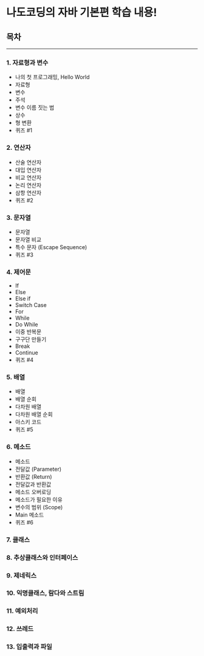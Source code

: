 # 나도코딩의 자바 기본편 학습 내용!

## 목차
- - - 
### 1. 자료형과 변수
* 나의 첫 프로그래밍, Hello World
* 자료형 
* 변수
* 주석 
* 변수 이름 짓는 법 
* 상수 
* 형 변환
* 퀴즈 #1
### 2. 연산자
* 산술 연산자
* 대입 연산자
* 비교 연산자
* 논리 연산자
* 삼항 연산자
* 퀴즈 #2
### 3. 문자열
* 문자열
* 문자열 비교
* 특수 문자 (Escape Sequence)
* 퀴즈 #3
### 4. 제어문
* If
* Else
* Else if
* Switch Case
* For
* While
* Do While
* 이중 반복문
* 구구단 만들기
* Break
* Continue
* 퀴즈 #4
### 5. 배열
* 배열
* 배열 순회
* 다차원 배열
* 다차원 배열 순회
* 아스키 코드
* 퀴즈 #5
### 6. 메소드
* 메소드
* 전달값 (Parameter)
* 반환값 (Return)
* 전달값과 반환값
* 메소드 오버로딩
* 메소드가 필요한 이유
* 변수의 범위 (Scope)
* Main 메소드
* 퀴즈 #6
### 7. 클래스
### 8. 추상클래스와 인터페이스
### 9. 제네릭스
### 10. 익명클래스, 람다와 스트림
### 11. 예외처리
### 12. 쓰레드
### 13. 입출력과 파일